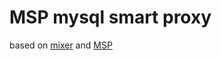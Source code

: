 # MSP mysql smart proxy
based on [mixer](https://github.com/siddontang/mixer) and [MSP](https://github.com/flike/MSP)
